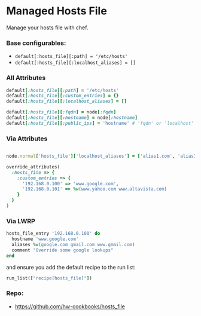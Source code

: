# Managed Hosts File

Manage your hosts file with chef.

### Base configurables:

* `default[:hosts_file][:path] = '/etc/hosts'`
* `default[:hosts_file][:localhost_aliases] = []`

### All Attributes

```ruby
default[:hosts_file][:path] = '/etc/hosts'
default[:hosts_file][:custom_entries] = {}
default[:hosts_file][:localhost_aliases] = []

default[:hosts_file][:fqdn] = node[:fqdn]
default[:hosts_file][:hostname] = node[:hostname]
default[:hosts_file][:public_ips] = 'hostname' # 'fqdn' or 'localhost'
```

### Via Attributes

```ruby

node.normal['hosts_file']['localhost_aliases'] = ['alias1.com', 'alias3.com']

override_attributes(
  :hosts_file => {
    :custom_entries => {
      '192.168.0.100' => 'www.google.com',
      '192.168.0.101' => %w(www.yahoo.com www.altavista.com)
    }
  }
)
```

### Via LWRP

```ruby
hosts_file_entry '192.168.0.100' do
  hostname 'www.google.com'
  aliases %w(google.com gmail.com www.gmail.com)
  comment "Override some google lookups"
end
```

and ensure you add the default recipe to the run list:

```ruby
run_list(["recipe[hosts_file]"])
```

### Repo:

* https://github.com/hw-cookbooks/hosts_file
